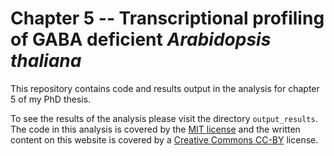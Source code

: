 # Chapter 5 -- Transcriptional profiling of GABA deficient *Arabidopsis thaliana*

This repository contains code and results output in the analysis for 
chapter 5 of my PhD thesis.

To see the results of the analysis please visit the directory `output_results`.
The code in this analysis is covered by the [MIT license][mit] and the written
content on this website is covered by a [Creative Commons CC-BY][cc] license.

[mit]: https://choosealicense.com/licenses/mit/ "MIT License"
[cc]: https://creativecommons.org/licenses/by/4.0/ "CC-BY License"
